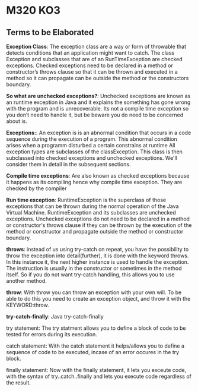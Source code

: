 # M320 KO3

## Terms to be Elaborated

**Exception Class**: The exception class are a way or form of throwable that detects conditions that an application might want to catch. The class Exception and subclasses that are of an RunTimeException are checked exceptions.
Checked exceptions need to be declared in a method or constructor’s throws clause so that it can be thrown and executed in a method so it can propagate can be outside the method or the constructors boundary.



**So what are unchecked exceptions?**:  Unchecked exceptions are known as an runtime exception in Java and it explains the something has gone wrong with the program and is unrecoverable. Its not a compile time exception so you don’t need to handle it, but be beware you do need to be concerned about is.



**Exceptions:**:  An exception is is an abnormal condition that occurs in a code sequence during the execution of a program. This  abnormal condition arises when a programm disturbed a certain constrains at runtime
All exception types are subclasses of the classException. This class is then subclassed into checked exceptions and unchecked exceptions. We'll consider them in detail in the subsequent sections.


**Compile time exceptions**: Are also known as checked exceptions because it happens as its compiling hence why compile time exception. They are checked by the compiler

**Run time exception**:
RuntimeException is the superclass of those exceptions that can be thrown during the normal operation of the Java Virtual Machine.
RuntimeException and its subclasses are unchecked exceptions. Unchecked exceptions do not need to be declared in a method or constructor's throws clause if they can be thrown by the execution of the method or constructor and propagate outside the method or constructor boundary.





**throws**:
instead of us using try-catch on repeat, you have the possibility to throw the exception into detail(further), 
it is done with the keyword throws. In this instance it, the next higher instance is used to handle the exception.
The instruction is usually in the constructor or sometimes in the method itself. So if you do not want try-catch handling,
this allows you to use another method.


**throw**:
With throw you can throw an exception with your own will. To be able to do this you need to create an exception object,
and throw it with the KEYWORD:throw.


**try-catch-finally**:
Java try-catch-finally

try statement: The try statment allows you to define a block of code to be tested for errors during its execution.

catch statement: With the catch statement it helps/allows you to define a sequence of code to be executed, incase of an error
occures in the try block.

finally statement: Now with the finally statement, it lets you exceute code, with the syntax of try..catch..finally and lets
you execute code regardless of the result.













